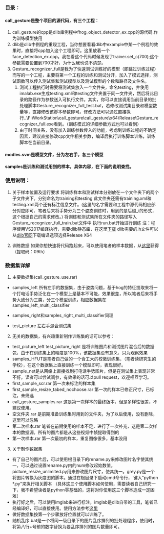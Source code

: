 ### 目录：

#### call_gesture是整个项目的源代码，有三个工程：

1. call_gesture的cpp是dlib库例程中fhog_object_detector_ex.cpp的源代码.作为训练模型使用
2. dlib是dlib中例程的重现工程，当你想要看看dlib中example中某一个例程的效果时，直接将cpp加入这个工程即可。这里放着一个face_detection_ex.cpp。我在看这个代码时候发现了trainer.set_c(700);这个参数需要设置到700才好，为什么我也说不清楚。
3. Gesture_recognizer_full是我为了快速测试训练好的模型（即跳过训练过程）而写的一个工程，主要将第一个工程的训练和测试分开，加入了模式选择，测试函数可以传入测试集和测试模型以及测试模型的个数和路径及文件名。
   1. 测试工程执行时需要将测试集放入一个文件夹，命名testing，并使用imalab.exe生成testing.xml和testing文件夹置于同一文件夹，然后将此目录的路径作为参数送入可执行文件。其实，你可以直接调用当前目录的批处理脚本Gesture_recognizer_full_test.bat，若修改测试集目录和模型数量等，直接修改该脚本参数即可。修改方法可以通过直接执行..\F:\WorkStation\call_gesture\call_gesture\x64\Release\Gesture_recognizer_full.exe看到。（训练模式的详细参数方式也可以看到）
   2. 由于时间关系，没有加入训练参数传入的功能，考虑到训练过程的不确定因素，建议直接修改cpp文件相关参数，编译后执行训练脚本训练，训练脚本在当前目录。

#### modles.svm是模型文件，分为左右手，各三个模型

#### samples是训练和测试用到的样本，具体内容，在下面的说明查找。

### 使用说明：		

1. 关于样本位置及运行要求 将训练样本和测试样本分别放在一个文件夹下的两个子文件夹下，分别命名为training和testing 此文件夹还需有training.xml和testing.xml两个还有标注信息文件。(这里的名字需要和工程中源代码相应部分对应即可，笔者后来将手势分为三个姿态训练时，用到的是后缀_i的形式，这个根据自己的需求修改。)
   将训练和测试集所在文件夹的路径写入Gesture_recognizer_full_train.bat文件中 执行run.bat开始进行训练 注：程序使用VS2017编译执行，需要dlib静态库，在这里[下载](https://pan.baidu.com/s/1MkgrfN-ffkmQ5FEq18Ekvw) dlib需要的.h文件可以从[dlib官网](http://dlib.net/term_index.html )下载编译选项选择Release X64

2. 训练数据 如果你想快速将代码跑起来，可以使用笔者的样本数据，从[这里](https://pan.baidu.com/s/1lYl50zV_suCvTd-Mcqpq7A)获得 （提取码：09th）

### 数据集详解

1. 主要数据集(call_gesture_use.rar)
 - samples_left 所有左手的数据集，由于姿势问题，基于hog的特征提取来将一个打电话手势泛化在一个模型上是基本不可能，效果很差，所以笔者后来将手势大致分为三类，分三个模型训练，相应数据集在samples_left_multi_classifier

 - samples_right和samples_right_multi_classifier同理
	
 - test_picture 左右手混合测试集

2. 无关的数据集，有兴趣重新制作训练集的话可以参考：
 - test_picture_left test_picture_right 是将训练图片和测试图片混合后的数据包，由于在训练集上的精度是100%，该数据集没有意义，只为观察效果
 - samples_HFUT是笔者自己做的一个合工大的校徽训练集，（笔者读研究生的学校），在这个数据集上直接训练一个模型即可，表现很好。
 - sample_net是从网络上直接找到打电话手势图片，但是在测试集上表现非常不好。读者可以尝试调参，有效果的话可以pull request，欢迎相互学习。
 - first_sample_scr.rar 第一次未标注的样本集
 - first_sample_resize_tabed_nochoose.rar 第一次的样本已修正尺寸，已标注，未筛选
 - call_gesture_samples.rar 这是第一次样本的最终版本，但是多样性很差，不建议使用。
 - 空文件夹.rar 是前期准备训练集时用到的文件夹，为了以后使用，没有删除，这里可以忽略
 - 第二次样本.rar 笔者在前期使用的样本不足，进行了一次补充，这是第二次样本的数据源，所有的图片都是从这些视频中帧提取得到的
 - 第一次样本.rar 第一次最初的样本，重复图像很多，基本没用

3. 关于制作数据集
 - 有了自己的图片后，可以使用根目录下的rename.py来修改图片名字使其统一，可以通过设置rename.py内的num修改起始数值。picture_resize_unlimited.py用来修改图片尺寸，使其统一。grey.py是一个将图片转换为灰度图的脚本。通过在根目录下启动cmd命令行， 键入"python *.py"来执行相关脚本 （具体这三个使用脚本如何使用，需要读者自己研究一下，我不希望读者是python零基础的，这将对你使用这三个脚本造成一定困难）
 - 执行好之后，可以使用imglab来进行标注，imglab是dlib自带的工具，笔者已经编译好，可以直接使用。使用方法参考[这里](https://blog.csdn.net/qq_15715657/article/details/81504253)
 - 做好数据集按第一个步骤放好位置就可以训练了。
 - 随机乱序.bat是一个将同一级目录下的图片乱序排列的批处理程序，使用时，将第八行+号前的数字替换为要乱序排列的图片数量即可。
